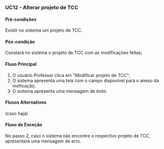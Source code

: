### UC12 - Alterar projeto de TCC

#### Pré-condições
Existir no sistema um projeto de TCC.

#### Pós-condição
Constará no sistema o projeto de TCC com as modificações feitas;

#### Fluxo Principal
1. O usuário Professor clica em "Modificar projeto de TCC";
2. O sistema apresenta uma tela com o campo disponível para o anexo da moficação;
3. O sistema apresenta uma mensagem de êxito.
#### Fluxos Alternativos
(caso haja)

#### Fluxo de Exceção
No passo 2, caso o sistema não encontre o respectivo projeto de TCC, apresentará uma mensagem de erro. 
